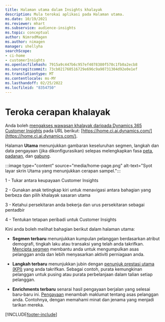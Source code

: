 ```yaml
---
title: Halaman utama dalam Insights khalayak
description: Mula terokai aplikasi pada Halaman utama.
ms.date: 10/19/2021
ms.reviewer: mhart
ms.subservice: audience-insights
ms.topic: conceptual
author: NimrodMagen
ms.author: nimagen
manager: shellyha
searchScope:
- ci-home
- customerInsights
ms.openlocfilehash: 7915a9c447b6c957ef4078380f578c1fb0a2ecb8
ms.sourcegitcommit: 73cb021760516729e696c9a90731304d92e0e1ef
ms.translationtype: MT
ms.contentlocale: ms-MY
ms.lasthandoff: 02/25/2022
ms.locfileid: "8354750"
---
```

# <a name="explore-audience-insights"></a>Teroka cerapan khalayak

Anda boleh [mengakses wawasan khalayak daripada Dynamics 365 Customer Insights](https://home.ci.ai.dynamics.com/) pada URL berikut: [https://home.ci.ai.dynamics.com/](https://home.ci.ai.dynamics.com/).

Halaman **Utama** menunjukkan gambaran keseluruhan segmen, langkah dan data pengayaan (jika dikonfigurasikan) selepas melengkapkan fasa [peta](map-entities.md), [padanan](match-entities.md), dan [gabung](merge-entities.md).

:::image type="content" source="media/home-page.png" alt-text="Syot layar skrin Utama yang menunjukkan cerapan sampel.":::

1 - Tukar antara keupayaan Customer Insights 

2 - Gunakan anak tetingkap kiri untuk menavigasi antara bahagian yang berbeza dan pilih khalayak sasaran utama

3 - Ketahui persekitaran anda bekerja dan urus persekitaran sebagai pentadbir

4 - Tentukan tetapan peribadi untuk Customer Insights

Kini anda boleh melihat bahagian berikut dalam halaman utama:

- **Segmen terbaru** menunjukkan kumpulan pelanggan berdasarkan atribut demografi, tingkah laku atau transaksi yang telah anda takrifkan. [Mencipta segmen](segments.md) membantu anda untuk mengumpulkan asas pelanggan anda dan lebih menyasarkan aktiviti perniagaan anda.

- **Langkah terbaru** menunjukkan jubin dengan [penunjuk prestasi utama (KPI)](measures.md) yang anda takrifkan. Sebagai contoh, purata kemungkinan pelanggan untuk pusing atau purata perbelanjaan dalam talian setiap pelanggan.

- **Enrichments terbaru** senarai hasil pengayaan berjalan yang selesai baru-baru ini. [Pengayaan](enrichment-hub.md) menambah maklumat tentang asas pelanggan anda. Contohnya, dengan memahami minat dan jenama yang menjadi tarikan mereka.


[!INCLUDE[footer-include](../includes/footer-banner.md)]
